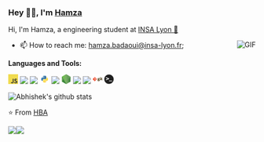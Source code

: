 
### Hey 👋🏽, I'm [Hamza](https://github.com/Azmah-Bad) 


Hi, I'm Hamza, a engineering student at  [INSA Lyon 🦏](https://www.insa-lyon.fr/en/)

  <img align="right" alt="GIF" src="https://media.giphy.com/media/836HiJc7pgzy8iNXCn/giphy.gif" />
  
- 📫 How to reach me: hamza.badaoui@insa-lyon.fr;

**Languages and Tools:**  

<code><img height="20" src="https://raw.githubusercontent.com/github/explore/80688e429a7d4ef2fca1e82350fe8e3517d3494d/topics/javascript/javascript.png"></code>
<code><img height="20" src="https://www.google.com/url?sa=i&url=https%3A%2F%2Ficonscout.com%2Ficon%2Ftypescript&psig=AOvVaw3JqJBOuQy3rdrkK1pY7os_&ust=1601052073663000&source=images&cd=vfe&ved=0CAIQjRxqFwoTCPjjkvOdguwCFQAAAAAdAAAAABAD"></code>
<code><img height="20" src="https://www.google.com/url?sa=i&url=https%3A%2F%2Fworldvectorlogo.com%2Flogo%2Fangular-icon&psig=AOvVaw1FjSdbsdXKi4mTvnes_qgX&ust=1601051880587000&source=images&cd=vfe&ved=0CAIQjRxqFwoTCJitn5edguwCFQAAAAAdAAAAABAD"></code>
<code><img height="20" src="https://raw.githubusercontent.com/github/explore/80688e429a7d4ef2fca1e82350fe8e3517d3494d/topics/python/python.png"></code>
<code><img height="20" src="https://www.google.com/url?sa=i&url=https%3A%2F%2Ficon-icons.com%2Ficon%2Ffile-type-django%2F130645&psig=AOvVaw11F1pJHEABLMydnbuZSx40&ust=1601051973605000&source=images&cd=vfe&ved=0CAIQjRxqFwoTCMDF0cOdguwCFQAAAAAdAAAAABAD"></code>
<code><img height="20" src="https://raw.githubusercontent.com/github/explore/80688e429a7d4ef2fca1e82350fe8e3517d3494d/topics/nodejs/nodejs.png"></code>
<code><img height="20" src="https://www.google.com/url?sa=i&url=https%3A%2F%2Fwww.pngegg.com%2Fen%2Fpng-byoxw&psig=AOvVaw1zIcb_CJkN9zcvYaUlCF26&ust=1601051999952000&source=images&cd=vfe&ved=0CAIQjRxqFwoTCIiirtCdguwCFQAAAAAdAAAAABAD"></code>
<code><img height="20" src="https://www.google.com/url?sa=i&url=https%3A%2F%2Fcommons.wikimedia.org%2Fwiki%2FFile%3ASqlite-square-icon.svg&psig=AOvVaw2o7FObPHo9xaELLOUw-XkC&ust=1601052031405000&source=images&cd=vfe&ved=0CAIQjRxqFwoTCMjFit-dguwCFQAAAAAdAAAAABAD"></code>
<code><img height="20" src="https://raw.githubusercontent.com/github/explore/80688e429a7d4ef2fca1e82350fe8e3517d3494d/topics/git/git.png"></code>
<code><img height="20" src="https://raw.githubusercontent.com/github/explore/80688e429a7d4ef2fca1e82350fe8e3517d3494d/topics/terminal/terminal.png"></code>



![Abhishek's github stats](https://github-readme-stats.vercel.app/api?username=Azmah-Bad&show_icons=true&hide_border=true)

⭐️ From [HBA](https://github.com/Azmah-Bad)


<a href="https://github.com/Azmah-Bad/where2go">
  <img align="left" src="https://github-readme-stats.vercel.app/api/pin/?username=Azmah-Bad&repo=where2go" />
</a>

<a href="https://github.com/Azmah-Bad/Speed">
  <img align="left" src="https://github-readme-stats.vercel.app/api/pin/?username=Azmah-Bad&repo=Speed" />
</a>




<!--
**Azmah-Bad/Azmah-Bad** is a ✨ _special_ ✨ repository because its `README.md` (this file) appears on your GitHub profile.

Here are some ideas to get you started:

- 🔭 I’m currently working on ...
- 🌱 I’m currently learning ...
- 👯 I’m looking to collaborate on ...
- 🤔 I’m looking for help with ...
- 💬 Ask me about ...
- 📫 How to reach me: ...
- 😄 Pronouns: ...
- ⚡ Fun fact: ...
-->
